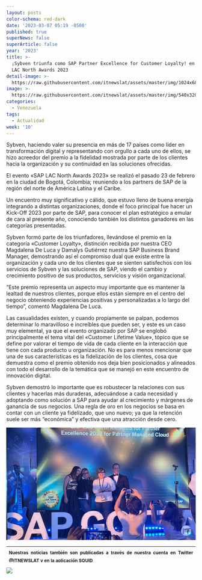 ```yaml
---
layout: posts
color-schema: red-dark
date: '2023-03-07 05:19 -0500'
published: true
superNews: false
superArticle: false
year: '2023'
title: >-
  ¡Sybven triunfa como SAP Partner Excellence for Customer Loyalty! en el SAP
  LAC North Awards 2023
detail-image: >-
  https://raw.githubusercontent.com/itnewslat/assets/master/img/1024x680/SAP-Sybven-g.jpg
image: >-
  https://raw.githubusercontent.com/itnewslat/assets/master/img/540x320/SAP-Sybven-p.jpg
categories:
  - Venezuela
tags:
  - Actualidad
week: '10'
---
```

Sybven, haciendo valer su presencia en más de 17 países como líder en transformación digital y representando con orgullo a cada uno de ellos, se hizo acreedor del premio a la fidelidad mostrada por parte de los clientes hacia la organización y su continuidad en las soluciones ofrecidas. 

El evento «SAP LAC North Awards 2023» se realizó el pasado 23 de febrero en la ciudad de Bogotá, Colombia; reuniendo a los partners de SAP de la región del norte de América Latina y el Caribe.

Un encuentro muy significativo y cálido, que estuvo lleno de buena energía integrando a distintas organizaciones, donde el foco principal fue hacer un Kick-Off 2023 por parte de SAP, para conocer el plan estratégico a emular de cara al presente año, conociendo también los distintos ganadores en las categorías presentadas. 

Sybven formó parte de los triunfadores, llevándose el premio en la categoría «Customer Loyalty», distinción recibida por nuestra CEO Magdalena De Luca y Damalys Gutiérrez nuestra SAP Business Brand Manager, demostrando así el compromiso dual que existe entre la organización y cada uno de los clientes que se sienten satisfechos con los servicios de Sybven y las soluciones de SAP, viendo el cambio y crecimiento positivo de sus productos, servicios y visión organizacional. 

“Este premio representa un aspecto muy importante que es mantener la lealtad de nuestros clientes, porque ellos están siempre en el centro del negocio obteniendo experiencias positivas y personalizadas a lo largo del tiempo”, comentó Magdalena De Luca.

Las casualidades existen, y cuando propiamente se palpan, podemos determinar lo maravilloso e increíbles que pueden ser, y este es un caso muy elemental, ya que el evento organizado por SAP se englobó principalmente el tema vital del «Customer Lifetime Value», tópico que se define por valorar el tiempo de vida de cada cliente en la interacción que tiene con cada producto u organización. No es para menos mencionar que una de sus características es la fidelización de los clientes, cosa que demuestra como el premio obtenido nos deja bien posicionados y alineados con todo el desarrollo de la temática que se manejó en este encuentro de innovación digital.

Sybven demostró lo importante que es robustecer la relaciones con sus clientes y hacerlas más duraderas, adecuándose a cada necesidad y adoptando como solución a SAP para ayudar al crecimiento y márgenes de ganancia de sus negocios. Una regla de oro en los negocios se basa en contar con un cliente ya fidelizado, que uno nuevo; ya que la retención suele ser más “económica” y efectiva que una atracción desde cero.

![](https://raw.githubusercontent.com/itnewslat/assets/master/img/540x320/SAP-Sybven-p.jpg)

<table style="height: 42px;" width="569">
<tbody>
<tr>
<td style="text-align: justify;"><sub><strong>Nuestras noticias también son publicadas a través de nuestra cuenta en Twitter <a href="https://twitter.com/itnewslat?lang=es">@ITNEWSLAT</a> y en la aplicación <a href="https://squidapp.co/en/">SQUID</a></strong></sub></td>
</tr>
</tbody>
</table>
<img src="https://tracker.metricool.com/c3po.jpg?hash=56f88a41e39ab42c063cc51676587a04"/>